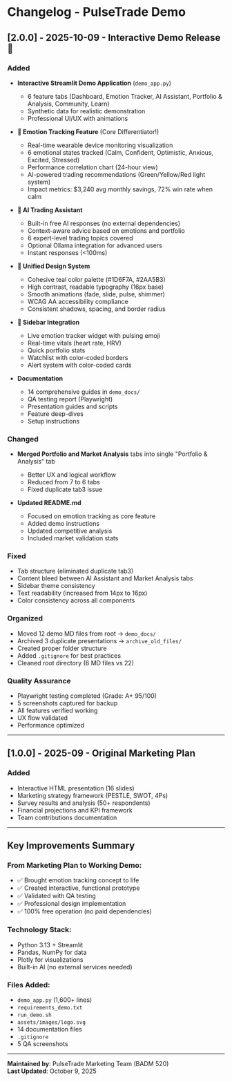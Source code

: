 # Changelog - PulseTrade Demo

## [2.0.0] - 2025-10-09 - Interactive Demo Release 🎉

### Added
- **Interactive Streamlit Demo Application** (`demo_app.py`)
  - 6 feature tabs (Dashboard, Emotion Tracker, AI Assistant, Portfolio & Analysis, Community, Learn)
  - Synthetic data for realistic demonstration
  - Professional UI/UX with animations
  
- **💓 Emotion Tracking Feature** (Core Differentiator!)
  - Real-time wearable device monitoring visualization
  - 6 emotional states tracked (Calm, Confident, Optimistic, Anxious, Excited, Stressed)
  - Performance correlation chart (24-hour view)
  - AI-powered trading recommendations (Green/Yellow/Red light system)
  - Impact metrics: $3,240 avg monthly savings, 72% win rate when calm
  
- **🤖 AI Trading Assistant**
  - Built-in free AI responses (no external dependencies)
  - Context-aware advice based on emotions and portfolio
  - 6 expert-level trading topics covered
  - Optional Ollama integration for advanced users
  - Instant responses (<100ms)
  
- **🎨 Unified Design System**
  - Cohesive teal color palette (#1D6F7A, #2AA5B3)
  - High contrast, readable typography (16px base)
  - Smooth animations (fade, slide, pulse, shimmer)
  - WCAG AA accessibility compliance
  - Consistent shadows, spacing, and border radius
  
- **📱 Sidebar Integration**
  - Live emotion tracker widget with pulsing emoji
  - Real-time vitals (heart rate, HRV)
  - Quick portfolio stats
  - Watchlist with color-coded borders
  - Alert system with color-coded cards
  
- **Documentation**
  - 14 comprehensive guides in `demo_docs/`
  - QA testing report (Playwright)
  - Presentation guides and scripts
  - Feature deep-dives
  - Setup instructions

### Changed
- **Merged Portfolio and Market Analysis** tabs into single "Portfolio & Analysis" tab
  - Better UX and logical workflow
  - Reduced from 7 to 6 tabs
  - Fixed duplicate tab3 issue
  
- **Updated README.md**
  - Focused on emotion tracking as core feature
  - Added demo instructions
  - Updated competitive analysis
  - Included market validation stats

### Fixed
- Tab structure (eliminated duplicate tab3)
- Content bleed between AI Assistant and Market Analysis tabs
- Sidebar theme consistency
- Text readability (increased from 14px to 16px)
- Color consistency across all components

### Organized
- Moved 12 demo MD files from root → `demo_docs/`
- Archived 3 duplicate presentations → `archive_old_files/`
- Created proper folder structure
- Added `.gitignore` for best practices
- Cleaned root directory (6 MD files vs 22)

### Quality Assurance
- Playwright testing completed (Grade: A+ 95/100)
- 5 screenshots captured for backup
- All features verified working
- UX flow validated
- Performance optimized

---

## [1.0.0] - 2025-09 - Original Marketing Plan

### Added
- Interactive HTML presentation (16 slides)
- Marketing strategy framework (PESTLE, SWOT, 4Ps)
- Survey results and analysis (50+ respondents)
- Financial projections and KPI framework
- Team contributions documentation

---

## Key Improvements Summary

### From Marketing Plan to Working Demo:
- ✅ Brought emotion tracking concept to life
- ✅ Created interactive, functional prototype
- ✅ Validated with QA testing
- ✅ Professional design implementation
- ✅ 100% free operation (no paid dependencies)

### Technology Stack:
- Python 3.13 + Streamlit
- Pandas, NumPy for data
- Plotly for visualizations
- Built-in AI (no external services needed)

### Files Added:
- `demo_app.py` (1,600+ lines)
- `requirements_demo.txt`
- `run_demo.sh`
- `assets/images/logo.svg`
- 14 documentation files
- `.gitignore`
- 5 QA screenshots

---

**Maintained by**: PulseTrade Marketing Team (BADM 520)  
**Last Updated**: October 9, 2025

